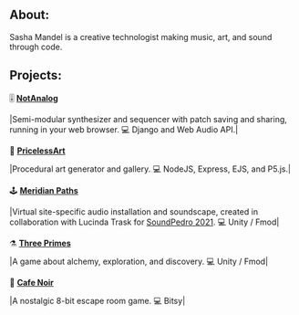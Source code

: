## About:

Sasha Mandel is a creative technologist making music, art, and sound through code. 

## Projects:

🎚️ **[NotAnalog](https://not-analog.onrender.com)**

|Semi-modular synthesizer and sequencer with patch saving and sharing, running in your web browser. 💻 Django and Web Audio API.|

🎨 **[PricelessArt](https://priceless-art.onrender.com)**

|Procedural art generator and gallery. 💻 NodeJS, Express, EJS, and P5.js.|

🕹️ **[Meridian Paths](https://ikaia.itch.io/meridianpaths)**

|Virtual site-specific audio installation and soundscape, created in collaboration with Lucinda Trask for [SoundPedro 2021](https://soundpedro.art/2021/lucinda-trask-sasha-mandel/). 💻 Unity / Fmod|

⚗️ **[Three Primes](https://3prime.itch.io/three-primes)**

|A game about alchemy, exploration, and discovery. 💻 Unity / Fmod|

👾 **[Cafe Noir](https://ikaia.itch.io/cafe-noir)**

|A nostalgic 8-bit escape room game. 💻 Bitsy|
